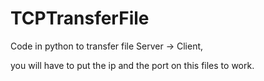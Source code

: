 # TCPTransferFile
Code in python to transfer file Server -> Client,

you will have to put the ip and the port on this files to work.
